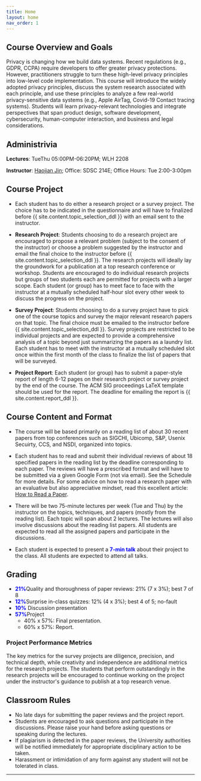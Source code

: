 ```yaml
---
title: Home
layout: home
nav_order: 1
---
```


## Course Overview and Goals

Privacy is changing how we build data systems. Recent regulations (e.g., GDPR, CCPA) require developers to offer greater privacy protections. However, practitioners struggle to turn these high-level privacy principles into low-level code implementation. This course will introduce the widely adopted privacy principles, discuss the system research associated with each principle, and use these principles to analyze a few real-world privacy-sensitive data systems (e.g., Apple AirTag, Covid-19 Contact tracing systems). Students will learn privacy-relevant technologies and integrate perspectives that span product design, software development, cybersecurity, human-computer interaction, and business and legal considerations.



## Administrivia

**Lectures**: TueThu 05:00PM-06:20PM; WLH 2208

**Instructor**: [Haojian Jin](http://haojianj.in/); Office: SDSC 214E; Office Hours: Tue 2:00-3:00pm


## Course Project

- Each student has to do either a research project or a survey project. The choice has to be indicated in the questionnaire and will have to finalized before {{ site.content.topic_selection_ddl }} with an email sent to the instructor.

- **Research Project**: Students choosing to do a research project are encouraged to propose a relevant problem (subject to the consent of the instructor) or choose a problem suggested by the instructor and email the final choice to the instructor before {{ site.content.topic_selection_ddl }}. The research projects will ideally lay the groundwork for a publication at a top research conference or workshop. Students are encouraged to do individual research projects but groups of two students each are permitted for projects with a larger scope. Each student (or group) has to meet face to face with the instructor at a mutually scheduled half-hour slot every other week to discuss the progress on the project.

- **Survey Project**: Students choosing to do a survey project have to pick one of the course topics and survey the major relevant research papers on that topic. The final choice must be emailed to the instructor before {{ site.content.topic_selection_ddl }}. Survey projects are restricted to be individual projects and are expected to provide a comprehensive analysis of a topic beyond just summarizing the papers as a laundry list. Each student has to meet with the instructor at a mutually scheduled slot once within the first month of the class to finalize the list of papers that will be surveyed.

- **Project Report**: Each student (or group) has to submit a paper-style report of length 6-12 pages on their research project or survey project by the end of the course. The ACM SIG proceedings LaTeX template should be used for the report. The deadline for emailing the report is {{ site.content.report_ddl }}.


## Course Content and Format

- The course will be based primarily on a reading list of about 30 recent papers from top conferences such as SIGCHI, Ubicomp, S&P, Usenix Secuirty, CCS, and NSDI, organized into topics.

- Each student has to read and submit their individual reviews of about 18 specified papers in the reading list by the deadline corresponding to each paper. The reviews will have a prescribed format and will have to be submitted via a given Google Form (not via email). See the Schedule for more details. For some advice on how to read a research paper with an evaluative but also appreciative mindset, read this excellent article: [How to Read a Paper](http://ccr.sigcomm.org/online/files/p83-keshavA.pdf).

- There will be two 75-minute lectures per week (Tue and Thu) by the instructor on the topics, techniques, and papers (mostly from the reading list). Each topic will span about 2 lectures. The lectures will also involve discussions about the reading list papers. All students are expected to read all the assigned papers and participate in the discussions.

- Each student is expected to present a <span style="color:blue">**7-min talk**</span> about their project to the class. All students are expected to attend all talks.


## Grading

- <span style="color:blue">**21%**</span>Quality and thoroughness of paper reviews: 21% (7 x 3%); best 7 of 8
- <span style="color:blue">**12%**</span>Surprise in-class quizzes: 12% (4 x 3%); best 4 of 5; no-fault
- <span style="color:blue">**10%**</span> Discussion presentation
- <span style="color:blue">**57%**</span>Project
    - 40% x 57%: Final presentation. 
    - 60% x 57%: Report.


### Project Performance Metrics
The key metrics for the survey projects are diligence, precision, and technical depth, while creativity and independence are additional metrics for the research projects. The students that perform outstandingly in the research projects will be encouraged to continue working on the project under the instructor's guidance to publish at a top research venue.


## Classroom Rules
- No late days for submitting the paper reviews and the project report.
- Students are encouraged to ask questions and participate in the discussions. Please raise your hand before asking questions or speaking during the lectures.
- If plagiarism is detected in the paper reviews, the University authorities will be notified immediately for appropriate disciplinary action to be taken.
- Harassment or intimidation of any form against any student will not be tolerated in class.

----